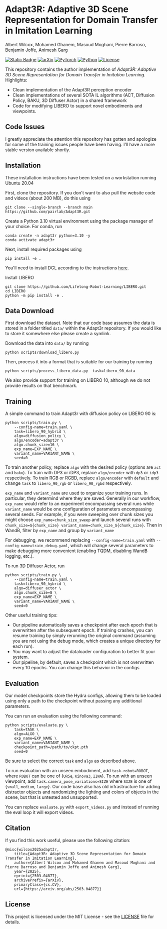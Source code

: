 # Adapt3R: Adaptive 3D Scene Representation for Domain Transfer in Imitation Learning


Albert Wilcox, Mohamed Ghanem, Masoud Moghani, Pierre Barroso, Benjamin Joffe, Animesh Garg

[![Static Badge](https://img.shields.io/badge/Project-Page-green?style=for-the-badge)](https://pairlab.github.io/Adapt3R)
[![arXiv](https://img.shields.io/badge/arXiv-2406.09246-df2a2a.svg?style=for-the-badge)](https://arxiv.org/abs/2503.04877)
[![PyTorch](https://img.shields.io/badge/PyTorch-2.2.0-EE4C2C.svg?style=for-the-badge&logo=pytorch)](https://pytorch.org/get-started/locally/)
[![Python](https://img.shields.io/badge/python-3.10-blue?style=for-the-badge)](https://www.python.org)
[![License](https://img.shields.io/github/license/TRI-ML/prismatic-vlms?style=for-the-badge)](LICENSE)

This repository contains the author implementation of *Adapt3R: Adaptive 3D Scene Representation for Domain Transfer in Imitation Learning*. Highlights:
 - Clean implementation of the Adapt3R perception encoder
 - Clean implementations of several SOTA IL algorithms (ACT, Diffusion Policy, BAKU, 3D Diffuser Actor) in a shared framework
 - Code for modifying LIBERO to support novel embodiments and viewpoints.

## Code Issues

I greatly appreciate the attention this repository has gotten and apologize for some of the training issues people have been having. I'll have a more stable version available shortly.

## Installation

These installation instructions have been tested on a workstation running Ubuntu 20.04

First, clone the repository. If you don't want to also pull the website code and videos (about 200 MB), do this using

```
git clone --single-branch --branch main https://github.com/pairlab/Adapt3R.git
```

Create a Python 3.10 virtual environment using the package manager of your choice. For conda, run

```
conda create -n adapt3r python=3.10 -y
conda activate adapt3r
```
Next, install required packages using
```
pip install -e .
```

You'll need to install DGL according to the instructions [here](https://www.dgl.ai/pages/start.html).

Install LIBERO
```
git clone https://github.com/Lifelong-Robot-Learning/LIBERO.git
cd LIBERO
python -m pip install -e .
```

## Data Download

First download the dataset. Note that our code base assumes the data is stored in a folder titled `data/` within the Adapt3r repository. If you would like to store it somewhere else please create a symlink. 

Download the data into `data/` by running
```
python scripts/download_libero.py
```
Then, process it into a format that is suitable for our training by running 
```
python scripts/process_libero_data.py  task=libero_90_data
```
We also provide support for training on LIBERO 10, although we do not provide results on that benchmark.

## Training

A simple command to train Adapt3r with diffusion policy on LIBERO 90 is:
```
python scripts/train.py \
    --config-name=train.yaml \
    task=libero_90_hybrid \
    algo=diffusion_policy \
    algo/encoder=adapt3r \
    algo.chunk_size=16 \
    exp_name=EXP_NAME \
    variant_name=VARIANT_NAME \
    seed=0
```
To train another policy, replace `algo` with the desired policy (options are `act` and `baku`). To train with DP3 or iDP3, replace `algo/encoder` with `dp3` or `idp3` respectively. To train RGB or RGBD, replace `algo/encoder` with `default` and change `task` to `libero_90_rgb` or `libero_90_rgbd` respectively.

`exp_name` and `variant_name` are used to organize your training runs. In particular, they determind where they are saved. Generally in our workflow, `exp_name` would refer to an experiment encompassing several runs while `variant_name` would be one configuration of parameters encompassing several seeds. For example, if you were sweeping over chunk sizes you might choose `exp_name=chunk_size_sweep` and launch several runs with `chunk_size=${chunk_size} variant_name=chunk_size_${chunk_size}`. Then in WandB, filter by `exp_name` and group by `variant_name`

For debugging, we recommend replacing `--config-name=train.yaml` with `--config-name=train_debug.yaml`, which will change several parameters to make debugging more convenient (enabling TQDM, disabling WandB logging, etc.). 

To run 3D Diffuser Actor, run 
```
python scripts/train.py \
    --config-name=train.yaml \
    task=libero_90_hybrid \
    algo=diffuser_actor \
    algo.chunk_size=8 \
    exp_name=EXP_NAME \
    variant_name=VARIANT_NAME \
    seed=0
```

Other useful training tips:
 - Our pipeline automatically saves a checkpoint after each epoch that is overwritten after the subsequent epoch. If training crashes, you can resume training by simply rerunning the original command (assuming you are not using the debug mode, which creates a unique directory for each run).
 - You may want to adjust the dataloader configuration to better fit your system.
 - Our pipeline, by default, saves a checkpoint which is not overwritten every 10 epochs. You can change this behavior in the configs

## Evaluation

Our model checkpoints store the Hydra configs, allowing them to be loaded using only a path to the checkpoint without passing any additional parameters.

You can run an evaluation using the following command:
```
python scripts/evaluate.py \
    task=TASK \
    algo=ALGO \
    exp_name=EXP_NAME \
    variant_name=VARIANT_NAME \
    checkpoint_path=/path/to/ckpt.pth
    seed=0
```
Be sure to select the correct `task` and `algo` as described above. 

To run evaluation with an unseen embodiment, add `task.robot=ROBOT`, where `ROBOT` can be one of {`UR5e`, `Kinova3`, `IIWA`}. To run with an unseen viewpoint, add `task.camera_pose_variations=SIZE` where `SIZE` is one of {`small`, `medium`, `large`}. Our code base also has old infrastructure for adding distractor objects and randomizing the lighting and colors of objects in the scene, but that is untested and unsupported.

You can replace `evaluate.py` with `export_videos.py` and instead of running the eval loop it will export videos.

## Citation
If you find this work useful, please use the following citation:
```
@misc{wilcox2025adapt3r,
    title={Adapt3R: Adaptive 3D Scene Representation for Domain Transfer in Imitation Learning}, 
    author={Albert Wilcox and Mohamed Ghanem and Masoud Moghani and Pierre Barroso and Benjamin Joffe and Animesh Garg},
    year={2025},
    eprint={2503.04877},
    archivePrefix={arXiv},
    primaryClass={cs.CV},
    url={https://arxiv.org/abs/2503.04877}}
```


## License
This project is licensed under the MIT License - see the [LICENSE](LICENSE) file for details.
